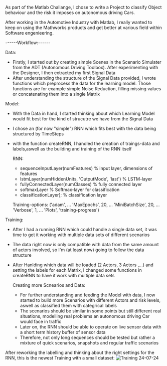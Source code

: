 As part of the Matlab Challange, I chose to write a Project to classify Object behaviour and the risk it imposes on autonomous driving Cars.

After working in the Automotive Industry with Matlab, I really wanted to keep on using the Mathworks products and get better at various field within Software engenieering.


------Workflow:------

Data:
- Firstly, I started out by creating simple Scenes in the Scenario Simulater from the ADT (Autonomous Driving Toolbox). After experimenting with the Designer, I then extracted my first Signal Data
- After understanding the structure of the Signal Data provided, I wrote functions which preprocess the data for the learning model. Those functions are for example simple Noise Reduction, filling missing values or concatenating them into  a single Matrix

Model:
- With the Data in hand, I started thinking about which Learning Model would fit best for the kind of strucutre we have from the Signal Data
- I chose an (for now "simple") RNN which fits best with the data being structured by TimeSteps
- with the function createRNN, I handled the creation of traings-data and labels,aswell as the building and training of the RNN itself

  RNN:
  - sequenceInputLayer(numFeatures) % input layer, dimensions of features
  - lstmLayer(numHiddenUnits, 'OutputMode', 'last') % LSTM-layer
  - fullyConnectedLayer(numClasses) % fully connected layer
  - softmaxLayer % Softmax-layer for classification
  - classificationLayer]; % classification layer

  Training-options:
   ('adam', ...
    'MaxEpochs', 20, ...
    'MiniBatchSize', 20, ...
    'Verbose', 1, ...
    'Plots', 'training-progress')
  
Training:
- After I had a running RNN which could handle a single data set, it was time to get it working with multiple data sets of different scenarios
- The data right now is only compatible with data from the same amount of actors involved, so I'm (at least now) going to follow the data structure
- After Hanlding which data will be loaded (2 Actors, 3 Actors ,...) and setting the labels for each Matrix, I changed some functions in createRNN to have it work with multiple data sets

  Creating more Scnearios and Data:
  - For further understanding and feeding the Model with data, I now started to build more Scenarios with different Actors and risk levels, aswell as classified them with categrical labels
  - The scenarios should be similar in some points but still different real situations, modelling real problems an autonomous driving Car would face in traffic
  - Later on, the RNN should be able to operate on live sensor data with a short term history buffer of sensor data
  - Therefore, not only long sequences should be tested but rather a mixture of quick scenarios, snapshots and regular traffic scenarios

After reworking the labelling and thinking about the right settings for the RNN, this is the newest Training with a small dataset:
![Training 24-07-24](https://github.com/user-attachments/assets/27ec2cf2-71b4-43e2-921d-406f4e4d584f)


